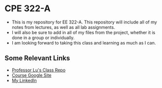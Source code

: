 # CPE 322-A

* This is my repository for EE 322-A. This repository will include all of my notes from lectures, as well as all lab assignments.
* I will also be sure to add in all of my files from the project, whether it is done in a group or individually.
* I am looking forward to taking this class and learning as much as I can.

## Some Relevant Links

* [Professor Lu's Class Repo](https://github.com/jli198/iot)
* [Course Google Site](https://sites.google.com/view/ece322)
* [My LinkedIn](https://www.linkedin.com/in/angeltomasordonezretamar/)
